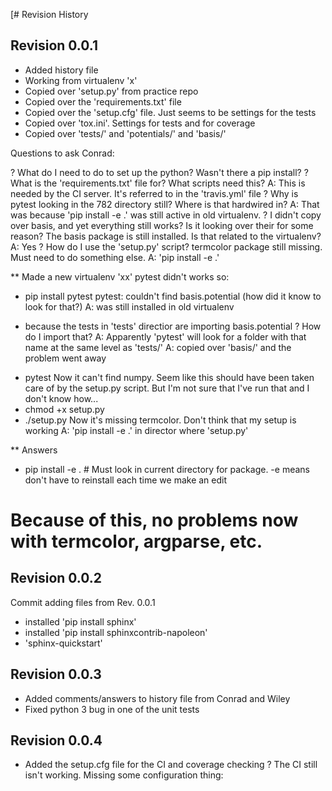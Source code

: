 [# Revision History

## Revision 0.0.1

- Added history file
- Working from virtualenv 'x'
- Copied over 'setup.py' from practice repo
- Copied over the 'requirements.txt' file
- Copied over the 'setup.cfg' file. Just seems to be settings for the tests
- Copied over 'tox.ini'. Settings for tests and for coverage
- Copied over 'tests/' and 'potentials/' and 'basis/'


Questions to ask Conrad:

? What do I need to do to set up the python? Wasn't there a pip install?
? What is the 'requirements.txt' file for? What scripts need this?
A: This is needed by the CI server. It's referred to in the 'travis.yml' file
? Why is pytest looking in the 782 directory still? Where is that hardwired in?
A: That was because 'pip install -e .' was still active in old virtualenv.
? I didn't copy over basis, and yet everything still works? Is it looking over their for some
reason? The basis package is still installed. Is that related to the virtualenv?
A: Yes
? How do I use the 'setup.py' script? termcolor package still missing. Must need to do something else.
A: 'pip install -e .'

** Made a new virtualenv 'xx'
pytest didn't works so:
- pip install pytest
pytest: couldn't find basis.potential (how did it know to look for that?)
A: was still installed in old virtualenv

* because the tests in 'tests' directior are importing basis.potential
? How do I import that?
A: Apparently 'pytest' will look for a folder with that name at the same level as 'tests/'
A: copied over 'basis/' and the problem went away
- pytest
Now it can't find numpy. Seem like this should have been taken care of by the setup.py script. But
I'm not sure that I've run that and I don't know how...
- chmod +x setup.py
- ./setup.py
Now it's missing termcolor. Don't think that my setup is working
A: 'pip install -e .' in director where 'setup.py'

** Answers
- pip install -e .  # Must look in current directory for package. -e means don't have to reinstall
each time we make an edit
# Because of this, no problems now with termcolor, argparse, etc.

## Revision 0.0.2

Commit adding files from Rev. 0.0.1

- installed 'pip install sphinx'
- installed 'pip install sphinxcontrib-napoleon'
- 'sphinx-quickstart'

## Revision 0.0.3

- Added comments/answers to history file from Conrad and Wiley
- Fixed python 3 bug in one of the unit tests

## Revision 0.0.4

- Added the setup.cfg file for the CI and coverage checking
? The CI still isn't working. Missing some configuration thing:


## 